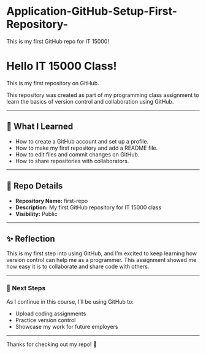 # Application-GitHub-Setup-First-Repository-
This is my first GitHub repo for IT 15000!
# Hello IT 15000 Class!
This is my first repository on GitHub.

This repository was created as part of my programming class assignment to learn the basics of version control and collaboration using GitHub.  

---

## 📌 What I Learned
- How to create a GitHub account and set up a profile.  
- How to make my first repository and add a README file.  
- How to edit files and commit changes on GitHub.  
- How to share repositories with collaborators.  

---

## 🔧 Repo Details
- **Repository Name:** first-repo  
- **Description:** My first GitHub repository for IT 15000 class  
- **Visibility:** Public  

---

## ✨ Reflection
This is my first step into using GitHub, and I’m excited to keep learning how version control can help me as a programmer. This assignment showed me how easy it is to collaborate and share code with others.  

---

### 🚀 Next Steps
As I continue in this course, I’ll be using GitHub to:  
- Upload coding assignments  
- Practice version control  
- Showcase my work for future employers  

---

Thanks for checking out my repo! 🙌
